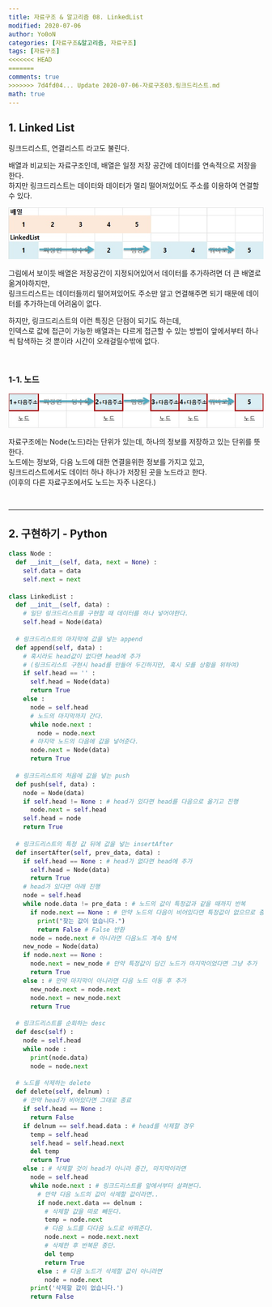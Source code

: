 ```yaml
---
title: 자료구조 & 알고리즘 08. LinkedList
modified: 2020-07-06
author: Yo0oN
categories: [자료구조&알고리즘, 자료구조]
tags: [자료구조]
<<<<<<< HEAD
=======
comments: true
>>>>>>> 7d4fd04... Update 2020-07-06-자료구조03.링크드리스트.md
math: true
---
```


## 1. Linked List

링크드리스트, 연결리스트 라고도 불린다.

배열과 비교되는 자료구조인데, 배열은 일정 저장 공간에 데이터를 연속적으로 저장을 한다.<br>
하지만 링크드리스트는 데이터와 데이터가 멀리 떨어져있어도 주소를 이용하여 연결할 수 있다.

![LinkedList](/images/posts/DataStructure/03.LinkedList/01.jpg)

그림에서 보이듯 배열은 저장공간이 지정되어있어서 데이터를 추가하려면 더 큰 배열로 옮겨야하지만,<br>
링크드리스트는 데이터들끼리 떨어져있어도 주소만 알고 연결해주면 되기 때문에 데이터를 추가하는데 어려움이 없다.

하지만, 링크드리스트의 이런 특징은 단점이 되기도 하는데,<br>
인덱스로 값에 접근이 가능한 배열과는 다르게 접근할 수 있는 방법이 앞에서부터 하나씩 탐색하는 것 뿐이라 시간이 오래걸릴수밖에 없다.

<br>

### 1-1. 노드

![LinkedList](/images/posts/DataStructure/03.LinkedList/02.jpg)

자료구조에는 Node(노드)라는 단위가 있는데, 하나의 정보를 저장하고 있는 단위를 뜻한다.<br>
노드에는 정보와, 다음 노드에 대한 연결을위한 정보를 가지고 있고,<br>
링크드리스트에서도 데이터 하나 하나가 저장된 곳을 노드라고 한다.<br>
(이후의 다른 자료구조에서도 노드는 자주 나온다.)

<br>
<hr>

## 2. 구현하기 - Python

```python
class Node :
  def __init__(self, data, next = None) :
    self.data = data
    self.next = next

class LinkedList :
  def __init__(self, data) :
    # 일단 링크드리스트를 구현할 때 데이터를 하나 넣어야한다.
    self.head = Node(data)

  # 링크드리스트의 마지막에 값을 넣는 append
  def append(self, data) :
    # 혹시라도 head값이 없다면 head에 추가
    # (링크드리스트 구현시 head를 만들어 두긴하지만, 혹시 모를 상황을 위하여)
    if self.head == '' :
      self.head = Node(data)
      return True
    else :
      node = self.head
      # 노드의 마지막까지 간다.
      while node.next :
        node = node.next
      # 마지막 노드의 다음에 값을 넣어준다.
      node.next = Node(data)
      return True

  # 링크드리스트의 처음에 값을 넣는 push
  def push(self, data) :
    node = Node(data)
    if self.head != None : # head가 있다면 head를 다음으로 옮기고 진행
      node.next = self.head
    self.head = node
    return True

  # 링크드리스트의 특정 값 뒤에 값을 넣는 insertAfter
  def insertAfter(self, prev_data, data) :
    if self.head == None : # head가 없다면 head에 추가
      self.head = Node(data)
      return True
    # head가 있다면 아래 진행
    node = self.head
    while node.data != pre_data : # 노드의 값이 특정값과 같을 때까지 반복
      if node.next == None : # 만약 노드의 다음이 비어있다면 특정값이 없으므로 중단
        print("찾는 값이 없습니다.")
        return False # False 반환
      node = node.next # 아니라면 다음노드 계속 탐색
    new_node = Node(data)
    if node.next == None :
      node.next = new_node # 만약 특정값이 담긴 노드가 마지막이었다면 그냥 추가
      return True
    else : # 만약 마지막이 아니라면 다음 노드 이동 후 추가
      new_node.next = node.next
      node.next = new_node.next
      return True

  # 링크드리스트를 순회하는 desc
  def desc(self) :
    node = self.head
    while node :
      print(node.data)
      node = node.next
    
  # 노드를 삭제하는 delete
  def delete(self, delnum) :
    # 만약 head가 비어있다면 그대로 종료
    if self.head == None :
      return False
    if delnum == self.head.data : # head를 삭제할 경우
      temp = self.head
      self.head = self.head.next
      del temp
      return True
    else : # 삭제할 것이 head가 아니라 중간, 마지막이라면
      node = self.head
      while node.next : # 링크드리스트를 앞에서부터 살펴본다.
        # 만약 다음 노드의 값이 삭제할 값이라면..
        if node.next.data == delnum :
          # 삭제할 값을 따로 빼둔다.
          temp = node.next
          # 다음 노드를 다다음 노드로 바꿔준다.
          node.next = node.next.next
          # 삭제한 후 반복문 중단.
          del temp
          return True
        else : # 다음 노드가 삭제할 값이 아니라면 
          node = node.next
      print('삭제할 값이 없습니다.')
      return False
```
